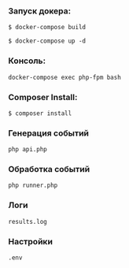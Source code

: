 
### Запуск докера:

`$ docker-compose build`

`$ docker-compose up -d`

### Консоль:
`docker-compose exec php-fpm bash`

### Composer Install:

`$ composer install`

### Генерация событий
`php api.php`

### Обработка событий
`php runner.php`

### Логи
`results.log`

### Настройки
`.env`


